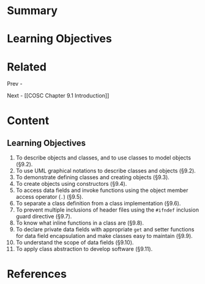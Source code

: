 # Summary

# Learning Objectives

# Related
Prev - 

Next - [[COSC Chapter 9.1 Introduction]]
# Content

## Learning Objectives
1. To describe objects and classes, and to use classes to model objects (§9.2).
2. To use UML graphical notations to describe classes and objects (§9.2).
3. To demonstrate defining classes and creating objects (§9.3).
4. To create objects using constructors (§9.4).
5. To access data fields and invoke functions using the object member access operator (`.`) (§9.5).
6. To separate a class definition from a class implementation (§9.6).
7. To prevent multiple inclusions of header files using the `#ifndef` inclusion guard directive (§9.7).
8. To know what inline functions in a class are (§9.8).
9. To declare private data fields with appropriate `get` and setter functions for data field encapsulation and make classes easy to maintain (§9.9).
10. To understand the scope of data fields (§9.10).
11. To apply class abstraction to develop software (§9.11).
# References

